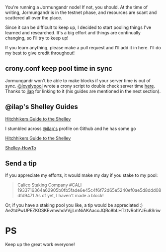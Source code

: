 You're running a Jormungandr node! If not, you should. At the time of writing, Jormungandr is in the testnet phase, and resources are scant and scattered all over the place.

Since it can be difficult to keep up, I decided to start pooling things I've learned and researched. It's a big effort and things are continually changing, so I'll try to keep up!

If you learn anything, please make a pull request and I'll add it in here. I'll do my best to give credit throughout!

## crony.conf keep pool time in sync

Jormungandr won't be able to make blocks if your server time is out of sync. [@lovelypool](https://github.com/lovelypool) wrote a crony script to double check server time [here](https://github.com/lovelypool/cardano_stuff/blob/master/chrony.conf). Thanks to [ilap](https://gist.github.com/ilap) for linking to it (his guides are mentioned in the next section).

## @ilap's Shelley Guides

[Hitchhikers Guide to the Shelley](https://gist.github.com/ilap/af8282ff5f81ee5f763fc9994e36b526)

I stumbled across [@ilap's](https://gist.github.com/ilap) profile on Github and he has some go

[Hitchhikers Guide to the Shelley](https://gist.github.com/ilap/af8282ff5f81ee5f763fc9994e36b526)

[Shelley-HowTo](https://gist.github.com/ilap/54027fe9af0513c2701dc556221198b2)

## Send a tip
If you appreciate my efforts, it would make my day if you stake to my pool:
> Calico Staking Company 
> #CALI
> 1933716364a62905b0fb5fade6e45c4f6f72d65e5240ef0ae5d8ddd08dfd9471
As of yet, I haven't made a block!

Or, if you have a staking pool you like, a tip would be appreciated :)
Ae2tdPwUPEZKGSKEvmwhoVVjjLmNiAKAacoJQRo8bLHTztvRohYJEu8Sriw

# PS
Keep up the great work everyone!
